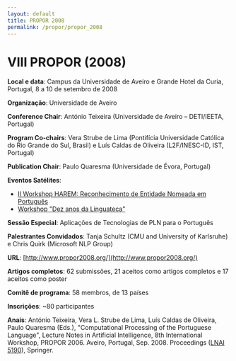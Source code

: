 ```yaml
---
layout: default
title: PROPOR 2008
permalink: /propor/propor_2008
---
```


# VIII PROPOR (2008)

__Local e data__: Campus da Universidade de Aveiro e Grande Hotel da Curia, Portugal, 8 a 10 de setembro de 2008

__Organização__: Universidade de Aveiro

__Conference Chair__: António Teixeira (Universidade de Aveiro – DETI/IEETA, Portugal)

__Program Co-chairs__: Vera Strube de Lima (Pontifícia Universidade Católica do Rio Grande do Sul, Brasil) e Luís Caldas de Oliveira (L2F/INESC-ID, IST, Portugal)

__Publication Chair__: Paulo Quaresma (Universidade de Évora, Portugal)

__Eventos Satélites__:

* [II Workshop HAREM: Reconhecimento de Entidade Nomeada em Português](http://www.propor2008.org/index.php?topic=88#satharen)
* [Workshop "Dez anos da Linguateca"](http://www.propor2008.org/index.php?topic=88#ten)

__Sessão Especial__: Aplicações de Tecnologias de PLN para o Português

__Palestrantes Convidados__: Tanja Schultz (CMU and University of Karlsruhe) e Chris Quirk (Microsoft NLP Group)

__URL__: [http://www.propor2008.org/](http://www.propor2008.org/)
    
__Artigos completos__: 62 submissões, 21 aceitos como artigos completos e 17 aceitos como poster

__Comitê de programa__: 58 membros, de 13 países

__Inscrições__: ~80 participantes

__Anais__: António Teixeira, Vera L. Strube de Lima, Luís Caldas de Oliveira, Paulo Quaresma (Eds.), "Computational Processing of the Portuguese Language", Lecture Notes in Artificial Intelligence, 8th International Workshop, PROPOR 2006. Aveiro, Portugal, Sep. 2008. Proceedings ([LNAI 5190](http://www.springer.com/computer/artificial/book/978-3-540-85979-6)), Springer.

